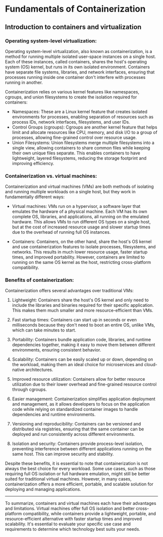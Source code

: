 # Fundamentals of Containerization

## Introduction to containers and virtualization

### Operating system-level virtualization:

Operating system-level virtualization, also known as containerization, is a method for running multiple isolated user-space instances on a single host. Each of these instances, called containers, shares the host's operating system (OS) kernel, but runs in its own isolated environment. Containers have separate file systems, libraries, and network interfaces, ensuring that processes running inside one container don't interfere with processes running in another.

Containerization relies on various kernel features like namespaces, cgroups, and union filesystems to create the isolation required for containers:

- Namespaces: These are a Linux kernel feature that creates isolated environments for processes, enabling separation of resources such as process IDs, network interfaces, filesystems, and user IDs.
- Control Groups (cgroups): Cgroups are another kernel feature that helps limit and allocate resources like CPU, memory, and disk I/O to a group of processes, allowing fine-grained control over resource usage.
- Union Filesystems: Union filesystems merge multiple filesystems into a single view, allowing containers to share common files while keeping their own unique files separate. This enables containers to have lightweight, layered filesystems, reducing the storage footprint and improving efficiency.

### Containerization vs. virtual machines:

Containerization and virtual machines (VMs) are both methods of isolating and running multiple workloads on a single host, but they work in fundamentally different ways:

- Virtual machines: VMs run on a hypervisor, a software layer that emulates the hardware of a physical machine. Each VM has its own complete OS, libraries, and applications, all running on the emulated hardware. This allows VMs to run different OS types on a single host, but at the cost of increased resource usage and slower startup times due to the overhead of running full OS instances.

- Containers: Containers, on the other hand, share the host's OS kernel and use containerization features to isolate processes, filesystems, and networks. This results in much lower resource usage, faster startup times, and improved portability. However, containers are limited to running on the same OS kernel as the host, restricting cross-platform compatibility.

### Benefits of containerization:

Containerization offers several advantages over traditional VMs:

1. Lightweight: Containers share the host's OS kernel and only need to include the libraries and binaries required for their specific application. This makes them much smaller and more resource-efficient than VMs.

2. Fast startup times: Containers can start up in seconds or even milliseconds because they don't need to boot an entire OS, unlike VMs, which can take minutes to start.

3. Portability: Containers bundle application code, libraries, and runtime dependencies together, making it easy to move them between different environments, ensuring consistent behavior.

4. Scalability: Containers can be easily scaled up or down, depending on the workload, making them an ideal choice for microservices and cloud-native architectures.

5. Improved resource utilization: Containers allow for better resource utilization due to their lower overhead and fine-grained resource control through cgroups.

6. Easier management: Containerization simplifies application deployment and management, as it allows developers to focus on the application code while relying on standardized container images to handle dependencies and runtime environments.

7. Versioning and reproducibility: Containers can be versioned and distributed via registries, ensuring that the same container can be deployed and run consistently across different environments.

8. Isolation and security: Containers provide process-level isolation, preventing interference between different applications running on the same host. This can improve security and stability.

Despite these benefits, it is essential to note that containerization is not always the best choice for every workload. Some use cases, such as those requiring full OS isolation or full hardware emulation, might still be better suited for traditional virtual machines. However, in many cases, containerization offers a more efficient, portable, and scalable solution for deploying and managing applications.

---

To summarize, containers and virtual machines each have their advantages and limitations. Virtual machines offer full OS isolation and better cross-platform compatibility, while containers provide a lightweight, portable, and resource-efficient alternative with faster startup times and improved scalability. It's essential to evaluate your specific use case and requirements to determine which technology best suits your needs.